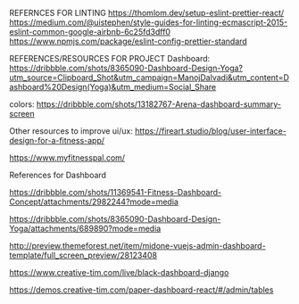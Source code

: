 REFERNCES FOR LINTING
https://thomlom.dev/setup-eslint-prettier-react/
https://medium.com/@uistephen/style-guides-for-linting-ecmascript-2015-eslint-common-google-airbnb-6c25fd3dff0
https://www.npmjs.com/package/eslint-config-prettier-standard

REFERENCES/RESOURCES FOR PROJECT
Dashboard: https://dribbble.com/shots/8365090-Dashboard-Design-Yoga?utm_source=Clipboard_Shot&utm_campaign=ManojDalvadi&utm_content=Dashboard%20Design(Yoga)&utm_medium=Social_Share

colors: https://dribbble.com/shots/13182767-Arena-dashboard-summary-screen

Other resources to improve ui/ux:
https://fireart.studio/blog/user-interface-design-for-a-fitness-app/

https://www.myfitnesspal.com/

References for Dashboard

https://dribbble.com/shots/11369541-Fitness-Dashboard-Concept/attachments/2982244?mode=media

https://dribbble.com/shots/8365090-Dashboard-Design-Yoga/attachments/689890?mode=media

http://preview.themeforest.net/item/midone-vuejs-admin-dashboard-template/full_screen_preview/28123408

https://www.creative-tim.com/live/black-dashboard-django

https://demos.creative-tim.com/paper-dashboard-react/#/admin/tables
